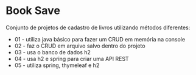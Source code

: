 
# Book Save

Conjunto de projetos de cadastro de livros utilizando métodos diferentes:

* 01 - utiliza java básico para fazer um CRUD em memória na console
* 02 - faz o CRUD em arquivo salvo dentro do projeto
* 03 - usa o banco de dados h2
* 04 - usa h2 e spring para criar uma API REST
* 05 - utiliza spring, thymeleaf e h2
